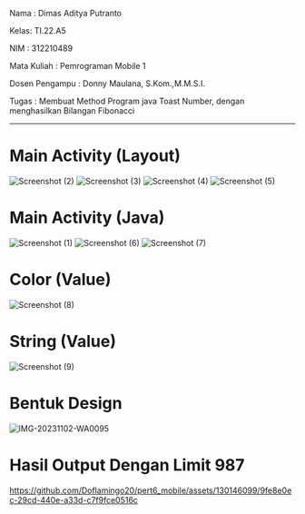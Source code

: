 Nama : Dimas Aditya Putranto

Kelas: TI.22.A5

NIM : 312210489

Mata Kuliah : Pemrograman Mobile 1

Dosen Pengampu : Donny Maulana, S.Kom.,M.M.S.I.

Tugas : Membuat Method Program java Toast Number, dengan menghasilkan Bilangan Fibonacci
_________________________________________________________________________________________

# Main Activity (Layout)

![Screenshot (2)](https://github.com/Doflamingo20/pert6_mobile/assets/130146099/31165ac8-963e-46be-894a-849afbaf5980)
![Screenshot (3)](https://github.com/Doflamingo20/pert6_mobile/assets/130146099/2e810d2b-77e4-4f2f-b971-02a87520eded)
![Screenshot (4)](https://github.com/Doflamingo20/pert6_mobile/assets/130146099/9d11f98b-3716-4809-899c-e2aeb179ecc5)
![Screenshot (5)](https://github.com/Doflamingo20/pert6_mobile/assets/130146099/ddf147f7-3567-4987-b63b-96e57a19f0c3)

# Main Activity (Java)

![Screenshot (1)](https://github.com/Doflamingo20/pert6_mobile/assets/130146099/041e0dd5-58d6-4291-9d12-f4c93543ea37)
![Screenshot (6)](https://github.com/Doflamingo20/pert6_mobile/assets/130146099/2b215ee2-9ac8-439c-81bd-497c390add86)
![Screenshot (7)](https://github.com/Doflamingo20/pert6_mobile/assets/130146099/83beec0c-2293-4ff0-a94d-d7b6675d1be4)

# Color (Value)

![Screenshot (8)](https://github.com/Doflamingo20/pert6_mobile/assets/130146099/bbd34434-621b-4c1a-8e97-84b3a7419731)

# String (Value)

![Screenshot (9)](https://github.com/Doflamingo20/pert6_mobile/assets/130146099/debb2ee9-8632-44c4-a854-4afac5d5d2d8)


# Bentuk Design 

![IMG-20231102-WA0095](https://github.com/Doflamingo20/pert6_mobile/assets/130146099/d3d40bb3-5548-40dd-af4e-4babc0e6c0a5)

# Hasil Output Dengan Limit 987



https://github.com/Doflamingo20/pert6_mobile/assets/130146099/9fe8e0ec-29cd-440e-a33d-c7f9fce0516c






